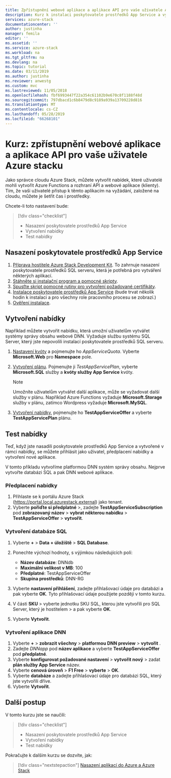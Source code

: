 ```yaml
---
title: Zpřístupnění webové aplikace a aplikace API pro vaše uživatele Azure stacku | Dokumentace Microsoftu
description: Kurz k instalaci poskytovatele prostředků App Service a vytvoření nabízí, které poskytují uživatelům Azure stacku možnost vytvářet webové aplikace a aplikace API.
services: azure-stack
documentationcenter: ''
author: justinha
manager: femila
editor: ''
ms.assetid: ''
ms.service: azure-stack
ms.workload: na
ms.tgt_pltfrm: na
ms.devlang: na
ms.topic: tutorial
ms.date: 03/11/2019
ms.author: justinha
ms.reviewer: anwestg
ms.custom: mvc
ms.lastreviewed: 11/05/2018
ms.openlocfilehash: fbf6993447f22a354c61102b9e670c8f1188f48d
ms.sourcegitcommit: 797dbacd1c6b8479d8c9189a939a13709228d816
ms.translationtype: MT
ms.contentlocale: cs-CZ
ms.lasthandoff: 05/28/2019
ms.locfileid: "66268101"
---
```

# <a name="tutorial-make-web-and-api-apps-available-to-your-azure-stack-users"></a>Kurz: zpřístupnění webové aplikace a aplikace API pro vaše uživatele Azure stacku

Jako správce cloudu Azure Stack, můžete vytvořit nabídek, které uživatelé mohli vytvořit Azure Functions a rozhraní API a webové aplikace (klienty). Tím, že vaši uživatelé přístup k těmto aplikacím na vyžádání, založené na cloudu, můžete je šetřit čas i prostředky.

Chcete-li toto nastavení bude:

> [!div class="checklist"]
> * Nasazení poskytovatele prostředků App Service
> * Vytvoření nabídky
> * Test nabídky

## <a name="deploy-the-app-service-resource-provider"></a>Nasazení poskytovatele prostředků App Service

1. [Příprava hostitele Azure Stack Development Kit](azure-stack-app-service-before-you-get-started.md). To zahrnuje nasazení poskytovatele prostředků SQL serveru, která je potřebná pro vytváření některých aplikací.
2. [Stáhněte si instalační program a pomocné skripty](azure-stack-app-service-deploy.md).
3. [Spusťte skript pomocné rutiny pro vytvoření požadované certifikáty](azure-stack-app-service-deploy.md).
4. [Instalace poskytovatele prostředků App Service](azure-stack-app-service-deploy.md) (bude trvat několik hodin k instalaci a pro všechny role pracovního procesu se zobrazí.)
5. [Ověření instalace](azure-stack-app-service-deploy.md#validate-the-app-service-on-azure-stack-installation).

## <a name="create-an-offer"></a>Vytvoření nabídky

Například můžete vytvořit nabídku, která umožní uživatelům vytvářet systémy správy obsahu webové DNN. Vyžaduje službu systému SQL Server, který jste nepovolili instalací poskytovatele prostředků SQL serveru.

1.  [Nastavení kvóty](azure-stack-plan-offer-quota-overview.md ) a pojmenujte ho *AppServiceQuota*. Vyberte **Microsoft.Web** pro **Namespace** pole.
2.  [Vytvoření plánu](azure-stack-create-plan.md). Pojmenujte ji *TestAppServicePlan*, vyberte **Microsoft.SQL** služby a **kvóty služby App Service** kvóty.

    > [!NOTE]
    > Umožníte uživatelům vytvářet další aplikace, může se vyžadovat další služby v plánu. Například Azure Functions vyžaduje **Microsoft.Storage** služby v plánu, zatímco Wordpress vyžaduje **Microsoft.MySQL**.

3.  [Vytvoření nabídky](azure-stack-create-offer.md), pojmenujte ho **TestAppServiceOffer** a vyberte **TestAppServicePlan** plánu.

## <a name="test-the-offer"></a>Test nabídky

Teď, když jste nasadili poskytovatele prostředků App Service a vytvořené v rámci nabídky, se můžete přihlásit jako uživatel, předplacení nabídky a vytvoření nové aplikace.

V tomto příkladu vytvoříme platformou DNN systém správy obsahu. Nejprve vytvořte databázi SQL a pak DNN webové aplikace.

### <a name="subscribe-to-the-offer"></a>Předplacení nabídky

1. Přihlaste se k portálu Azure Stack (https://portal.local.azurestack.external) jako tenant.
2. Vyberte **pořiďte si předplatné** >, zadejte **TestAppServiceSubscription** pod **zobrazovaný název** > **vybrat některou nabídku**  >  **TestAppServiceOffer** > **vytvořit**.

### <a name="create-a-sql-database"></a>Vytvoření databáze SQL

1. Vyberte **+**  >  **Data + úložiště** > **SQL Database**.
2. Ponechte výchozí hodnoty, s výjimkou následujících polí:

    - **Název databáze**: DNNdb
    - **Maximální velikost v MB**: 100
    - **Předplatné**: TestAppServiceOffer
    - **Skupina prostředků**: DNN-RG

3. Vyberte **nastavení přihlášení**, zadejte přihlašovací údaje pro databázi a pak vyberte **OK**. Tyto přihlašovací údaje použijete později v tomto kurzu.
4. V části **SKU** > vyberte jednotku SKU SQL, kterou jste vytvořili pro SQL Server, který je hostitelem > a pak vyberte **OK**.
5. Vyberte **Vytvořit**.

### <a name="create-a-dnn-app"></a>Vytvoření aplikace DNN

1. Vyberte **+**  >  **zobrazit všechny** > **platformou DNN preview** > **vytvořit** .
2. Zadejte *DNNapp* pod **název aplikace** a vyberte **TestAppServiceOffer** pod **předplatné**.
3. Vyberte **konfigurovat požadované nastavení** > **vytvořit nový** > zadat **plán služby App Service** název.
4. Vyberte **cenová úroveň** > **F1 Free** > **vyberte** > **OK**.
5. Vyberte **databáze** a zadejte přihlašovací údaje pro databázi SQL, který jste vytvořili dříve.
6. Vyberte **Vytvořit**.

## <a name="next-steps"></a>Další postup

V tomto kurzu jste se naučili:

> [!div class="checklist"]
> * Nasazení poskytovatele prostředků App Service
> * Vytvoření nabídky
> * Test nabídky

Pokračujte k dalším kurzu se dozvíte, jak:

> [!div class="nextstepaction"]
> [Nasazení aplikací do Azure a Azure Stack](../user/azure-stack-solution-pipeline.md)
